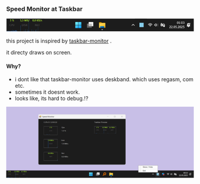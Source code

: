 

### Speed Monitor at Taskbar



![alt text](ss2.png)


this project is inspired by [taskbar-monitor](https://github.com/leandrosa81/taskbar-monitor) .

it directy draws on screen.  


#### Why?

* i dont like that taskbar-monitor uses deskband. which uses regasm, com etc.
* sometimes it doesnt work.
* looks like, its hard to debug.!?


 

![alt text](ss1_monitor.png)
